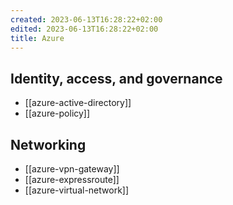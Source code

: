 ```yaml
---
created: 2023-06-13T16:28:22+02:00
edited: 2023-06-13T16:28:22+02:00
title: Azure
---
```


## Identity, access, and governance

- [[azure-active-directory]]
- [[azure-policy]]

## Networking

- [[azure-vpn-gateway]]
- [[azure-expressroute]]
- [[azure-virtual-network]]
